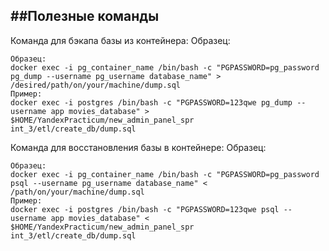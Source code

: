 ##Полезные команды
---
Команда для бэкапа базы из контейнера:
Образец:
```
Образец:
docker exec -i pg_container_name /bin/bash -c "PGPASSWORD=pg_password pg_dump --username pg_username database_name" > /desired/path/on/your/machine/dump.sql
Пример:
docker exec -i postgres /bin/bash -c "PGPASSWORD=123qwe pg_dump --username app movies_database" > $HOME/YandexPracticum/new_admin_panel_spr
int_3/etl/create_db/dump.sql
```

Команда для восстановления базы в контейнере:
Образец:
```
Образец:
docker exec -i pg_container_name /bin/bash -c "PGPASSWORD=pg_password psql --username pg_username database_name" < /path/on/your/machine/dump.sql
Пример:
docker exec -i postgres /bin/bash -c "PGPASSWORD=123qwe psql --username app movies_database" < $HOME/YandexPracticum/new_admin_panel_spr
int_3/etl/create_db/dump.sql
```

